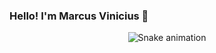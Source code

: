 ### Hello! I'm Marcus Vinicius 👋
<div align="center">  
  <div>  
 
  ![Snake animation](https://github.com/GustavoLuizO/GustavoLuizO/blob/output/github-contribution-grid-snake.svg)
 
</div>
  

